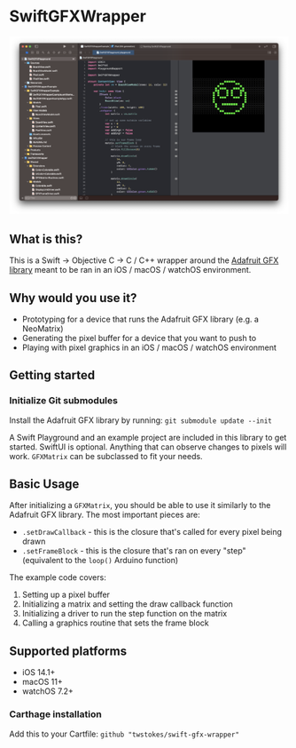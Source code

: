 # SwiftGFXWrapper

<img src="Media/playground.png" width="800" />

## What is this?

This is a Swift -> Objective C -> C / C++ wrapper around the [Adafruit GFX library](https://github.com/adafruit/Adafruit-GFX-Library) meant to be ran in an iOS / macOS / watchOS environment.

## Why would you use it?

- Prototyping for a device that runs the Adafruit GFX library (e.g. a NeoMatrix)
- Generating the pixel buffer for a device that you want to push to
- Playing with pixel graphics in an iOS / macOS / watchOS environment

## Getting started

### Initialize Git submodules
Install the Adafruit GFX library by running: `git submodule update --init`

A Swift Playground and an example project are included in this library to get started. SwiftUI is optional. Anything that can observe changes to pixels will work. `GFXMatrix` can be subclassed to fit your needs.

## Basic Usage

After initializing a `GFXMatrix`, you should be able to use it similarly to the Adafruit GFX library. The most important pieces are:

- `.setDrawCallback` - this is the closure that's called for every pixel being drawn
- `.setFrameBlock` - this is the closure that's ran on every "step" (equivalent to the `loop()` Arduino function)

The example code covers:

1. Setting up a pixel buffer
2. Initializing a matrix and setting the draw callback function
3. Initializing a driver to run the step function on the matrix
4. Calling a graphics routine that sets the frame block

## Supported platforms

- iOS 14.1+
- macOS 11+
- watchOS 7.2+

### Carthage installation

Add this to your Cartfile: `github "twstokes/swift-gfx-wrapper"`
